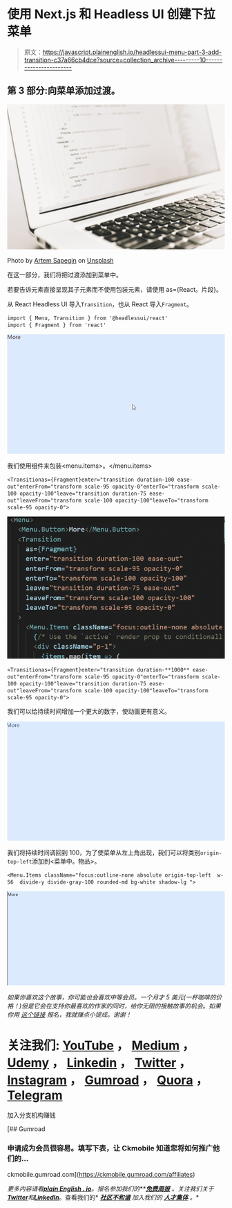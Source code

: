 # 使用 Next.js 和 Headless UI 创建下拉菜单

> 原文：<https://javascript.plainenglish.io/headlessui-menu-part-3-add-transition-c37a66cb4dce?source=collection_archive---------10----------------------->

## 第 3 部分:向菜单添加过渡。

![](img/a735442f2c6d5daedef8cecb1af23913.png)

Photo by [Artem Sapegin](https://unsplash.com/@sapegin?utm_source=medium&utm_medium=referral) on [Unsplash](https://unsplash.com?utm_source=medium&utm_medium=referral)

在这一部分，我们将把过渡添加到菜单中。

若要告诉元素直接呈现其子元素而不使用包装元素，请使用 as={React。片段}。

从 React Headless UI 导入`Transition`，也从 React 导入`Fragment`。

```
import { Menu, Transition } from '@headlessui/react'
import { Fragment } from 'react'
```

![](img/ced8d6a63273fd569cc99b540f45cad0.png)

我们使用<transition>组件来包装<menu.items>。</menu.items></transition>

```
<Transitionas={Fragment}enter="transition duration-100 ease-out"enterFrom="transform scale-95 opacity-0"enterTo="transform scale-100 opacity-100"leave="transition duration-75 ease-out"leaveFrom="transform scale-100 opacity-100"leaveTo="transform scale-95 opacity-0">
```

![](img/3508b12f71109b0fb0c7973b747c5583.png)

```
<Transitionas={Fragment}enter="transition duration-**1000** ease-out"enterFrom="transform scale-95 opacity-0"enterTo="transform scale-100 opacity-100"leave="transition duration-75 ease-out"leaveFrom="transform scale-100 opacity-100"leaveTo="transform scale-95 opacity-0">
```

我们可以给持续时间增加一个更大的数字，使动画更有意义。

![](img/353a20eda16e02ff8f84e0d9b92dc79c.png)

我们将持续时间调回到 100，为了使菜单从左上角出现，我们可以将类别`origin-top-left`添加到<菜单中。物品>。

```
<Menu.Items className="focus:outline-none absolute origin-top-left  w-56  divide-y divide-gray-100 rounded-md bg-white shadow-lg ">
```

![](img/07794b4af700badbe335a8fd23a1ea62.png)

*如果你喜欢这个故事，你可能也会喜欢中等会员。一个月才 5 美元(一杯咖啡的价格！)但是它会在支持你最喜欢的作家的同时，给你无限的接触故事的机会。如果你用* [*这个链接*](https://ckmobile.medium.com/membership) *报名，我就赚点小提成。谢谢！*

# 关注我们: [YouTube](https://www.youtube.com/channel/UCu4-4FnutvSHVo9WHvq80Ww?sub_confirmation=1) ， [Medium](https://ckmobile.medium.com/) ， [Udemy](https://www.udemy.com/user/cyruschan2/) ， [Linkedin](https://www.linkedin.com/company/ckmobi/) ， [Twitter](https://twitter.com/ckmobilejavasc1) ， [Instagram](https://www.instagram.com/ckmobile8050) ， [Gumroad](https://app.gumroad.com/ckmobile) ， [Quora](https://ckmobile.quora.com/) ， [Telegram](https://t.me/ckmobi)

加入分支机构赚钱

[](https://ckmobile.gumroad.com/affiliates) [## Gumroad

### 申请成为会员很容易。填写下表，让 Ckmobile 知道您将如何推广他们的…

ckmobile.gumroad.com](https://ckmobile.gumroad.com/affiliates) 

*更多内容请看*[***plain English . io***](https://plainenglish.io/)*。报名参加我们的**[***免费周报***](http://newsletter.plainenglish.io/) *。关注我们关于*[***Twitter***](https://twitter.com/inPlainEngHQ)*和*[***LinkedIn***](https://www.linkedin.com/company/inplainenglish/)*。查看我们的* [***社区不和谐***](https://discord.gg/GtDtUAvyhW) *加入我们的* [***人才集体***](https://inplainenglish.pallet.com/talent/welcome) *。**